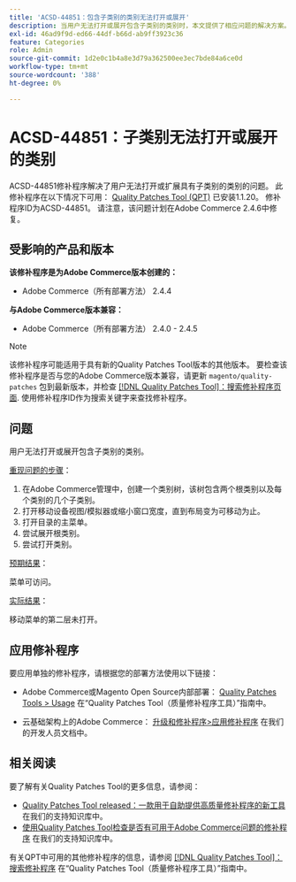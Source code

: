 ```yaml
---
title: 'ACSD-44851：包含子类别的类别无法打开或展开'
description: 当用户无法打开或展开包含子类别的类别时，本文提供了相应问题的解决方案。
exl-id: 46ad9f9d-ed66-44df-b66d-ab9ff3923c36
feature: Categories
role: Admin
source-git-commit: 1d2e0c1b4a8e3d79a362500ee3ec7bde84a6ce0d
workflow-type: tm+mt
source-wordcount: '388'
ht-degree: 0%

---
```


# ACSD-44851：子类别无法打开或展开的类别

ACSD-44851修补程序解决了用户无法打开或扩展具有子类别的类别的问题。 此修补程序在以下情况下可用： [Quality Patches Tool (QPT)](/help/announcements/adobe-commerce-announcements/magento-quality-patches-released-new-tool-to-self-serve-quality-patches.md) 已安装1.1.20。 修补程序ID为ACSD-44851。 请注意，该问题计划在Adobe Commerce 2.4.6中修复。

## 受影响的产品和版本

**该修补程序是为Adobe Commerce版本创建的：**

* Adobe Commerce（所有部署方法） 2.4.4

**与Adobe Commerce版本兼容：**

* Adobe Commerce（所有部署方法） 2.4.0 - 2.4.5

>[!NOTE]
>
>该修补程序可能适用于具有新的Quality Patches Tool版本的其他版本。 要检查该修补程序是否与您的Adobe Commerce版本兼容，请更新 `magento/quality-patches` 包到最新版本，并检查 [[!DNL Quality Patches Tool]：搜索修补程序页面](https://experienceleague.adobe.com/tools/commerce-quality-patches/index.html). 使用修补程序ID作为搜索关键字来查找修补程序。

## 问题

用户无法打开或展开包含子类别的类别。

<u>重现问题的步骤</u>：

1. 在Adobe Commerce管理中，创建一个类别树，该树包含两个根类别以及每个类别的几个子类别。
1. 打开移动设备视图/模拟器或缩小窗口宽度，直到布局变为可移动为止。
1. 打开目录的主菜单。
1. 尝试展开根类别。
1. 尝试打开类别。

<u>预期结果</u>：

菜单可访问。

<u>实际结果</u>：

移动菜单的第二层未打开。

## 应用修补程序

要应用单独的修补程序，请根据您的部署方法使用以下链接：

* Adobe Commerce或Magento Open Source内部部署： [Quality Patches Tools > Usage](https://experienceleague.adobe.com/docs/commerce-operations/tools/quality-patches-tool/usage.html) 在“Quality Patches Tool（质量修补程序工具）”指南中。

* 云基础架构上的Adobe Commerce： [升级和修补程序>应用修补程序](https://devdocs.magento.com/cloud/project/project-patch.html) 在我们的开发人员文档中。

## 相关阅读

要了解有关Quality Patches Tool的更多信息，请参阅：

* [Quality Patches Tool released：一款用于自助提供高质量修补程序的新工具](/help/announcements/adobe-commerce-announcements/magento-quality-patches-released-new-tool-to-self-serve-quality-patches.md) 在我们的支持知识库中。
* [使用Quality Patches Tool检查是否有可用于Adobe Commerce问题的修补程序](https://experienceleague.adobe.com/docs/commerce-knowledge-base/kb/support-tools/patches/check-patch-for-magento-issue-with-magento-quality-patches.html) 在我们的支持知识库中。

有关QPT中可用的其他修补程序的信息，请参阅 [[!DNL Quality Patches Tool]：搜索修补程序](https://experienceleague.adobe.com/tools/commerce-quality-patches/index.html) 在“Quality Patches Tool（质量修补程序工具）”指南中。
